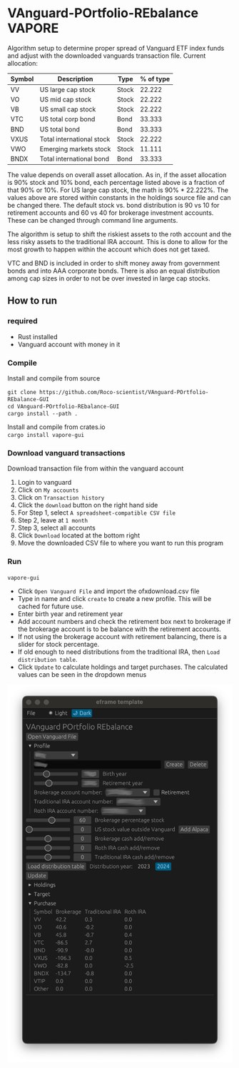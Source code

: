 # VAnguard-POrtfolio-REbalance VAPORE
Algorithm setup to determine proper spread of Vanguard ETF index funds and adjust with the downloaded vanguards transaction file.  Current allocation:  
  
|Symbol|Description              |Type |% of type|
|------|-------------------------|-----|---------|
|VV    |US large cap stock       |Stock|22.222   |
|VO    |US mid cap stock         |Stock|22.222   |
|VB    |US small cap stock       |Stock|22.222   |
|VTC   |US total corp bond       |Bond |33.333   |
|BND   |US total bond            |Bond |33.333   |
|VXUS  |Total international stock|Stock|22.222   |
|VWO   |Emerging markets stock   |Stock|11.111   |
|BNDX  |Total international bond |Bond |33.333   |
  
The value depends on overall asset allocation.  As in, if the asset allocation is 90% stock and 10% bond, each percentage listed above is
a fraction of that 90% or 10%. For US large cap stock, the math is 90% * 22.222%.  The values above are stored within
constants in the holdings source file and can be changed there.  The default stock vs. bond distribution
is 90 vs 10 for retirement accounts and 60 vs 40 for brokerage investment accounts.  These can be changed 
through command line arguments.  
  
The algorithm is setup to shift the riskiest assets to the roth account
and the less risky assets to the traditional IRA account.  This is done to allow for the most growth to happen
within the account which does not get taxed.  
  
VTC and BND is included in order to shift money away from government bonds and into AAA corporate bonds.
There is also an equal distribution among cap sizes in order to not be over invested in large cap stocks.

## How to run
### required
- Rust installed
- Vanguard account with money in it

### Compile
Install and compile from source  
```
git clone https://github.com/Roco-scientist/VAnguard-POrtfolio-REbalance-GUI
cd VAnguard-POrtfolio-REbalance-GUI
cargo install --path .
```
  
Install and compile from crates.io  
`cargo install vapore-gui`

### Download vanguard transactions

Download transaction file from within the vanguard account  
1. Login to vanguard
2. Click on `My accounts`
3. Click on `Transaction history`
4. Click the `download` button on the right hand side
5. For Step 1, select `A spreadsheet-compatible CSV file`
6. Step 2, leave at `1 month`
7. Step 3, select all accounts
8. Click `Download` located at the bottom right
9. Move the downloaded CSV file to where you want to run this program

### Run
`vapore-gui`  
 
- Click `Open Vanguard File` and import the ofxdownload.csv file
- Type in name and click `create` to create a new profile.  This will be cached for future use.
- Enter birth year and retirement year
- Add account numbers and check the retirement box next to brokerage if the brokerage account is to be balance with the retirement accounts.
- If not using the brokerage account with retirement balancing, there is a slider for stock percentage.
- If old enough to need distributions from the traditional IRA, then `Load distribution table`.
- Click `Update` to calculate holdings and target purchases.  The calculated values can be seen in the dropdown menus
  


![App picture](./vapore.png)
